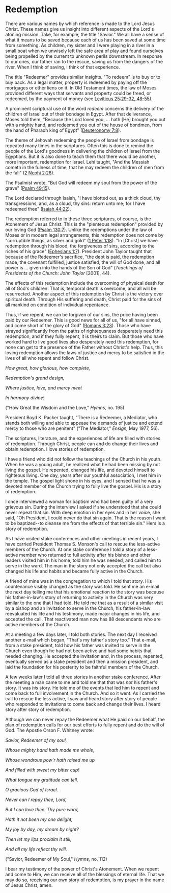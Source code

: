 # Redemption

There are various names by which reference is made to the Lord Jesus Christ.
These names give us insight into different aspects of the Lord's atoning
mission. Take, for example, the title "Savior." We all have a sense of what it
means to be saved because each of us has been saved at some time from
something. As children, my sister and I were playing in a river in a small
boat when we unwisely left the safe area of play and found ourselves being
propelled by the current to unknown perils downstream. In response to our
cries, our father ran to the rescue, saving us from the dangers of the river.
When I think of saving, I think of that experience.

The title "Redeemer" provides similar insights. "To redeem" is to buy or to
buy back. As a legal matter, property is redeemed by paying off the mortgages
or other liens on it. In Old Testament times, the law of Moses provided
different ways that servants and property could be freed, or redeemed, by the
payment of money (see [Leviticus 25:29-32,
48-55](https://www.lds.org/scriptures/ot/lev/25.29-32%2C48-55?lang=eng#28)).

A prominent scriptural use of the word _redeem_ concerns the delivery of the
children of Israel out of their bondage in Egypt. After that deliverance,
Moses told them, "Because the Lord loved you, ... hath [He] brought you out with
a mighty hand, and redeemed you out of the house of bondmen, from the hand of
Pharaoh king of Egypt" ([Deuteronomy
7:8](https://www.lds.org/scriptures/ot/deut/7.8?lang=eng#7)).

The theme of Jehovah redeeming the people of Israel from bondage is repeated
many times in the scriptures. Often this is done to remind the people of the
Lord's goodness in delivering the children of Israel from the Egyptians. But
it is also done to teach them that there would be another, more important,
redemption for Israel. Lehi taught, "And the Messiah cometh in the fulness of
time, that he may redeem the children of men from the fall" ([2 Nephi
2:26](https://www.lds.org/scriptures/bofm/2-ne/2.26?lang=eng#25)).

The Psalmist wrote, "But God will redeem my soul from the power of the grave"
([Psalm 49:15](https://www.lds.org/scriptures/ot/ps/49.15?lang=eng#14)).

The Lord declared through Isaiah, "I have blotted out, as a thick cloud, thy
transgressions, and, as a cloud, thy sins: return unto me; for I have redeemed
thee" ([Isaiah
44:22](https://www.lds.org/scriptures/ot/isa/44.22?lang=eng#21)).

The redemption referred to in these three scriptures, of course, is the
Atonement of Jesus Christ. This is the "plenteous redemption" provided by our
loving God ([Psalm
130:7](https://www.lds.org/scriptures/ot/ps/130.7?lang=eng#6)). Unlike the
redemptions under the law of Moses or in modern legal arrangements, this
redemption does not come by "corruptible things, as silver and gold" ([1 Peter
1:18](https://www.lds.org/scriptures/nt/1-pet/1.18?lang=eng#17)). "In [Christ]
we have redemption through his blood, the forgiveness of sins, according to
the riches of his grace" ([Ephesians
1:7](https://www.lds.org/scriptures/nt/eph/1.7?lang=eng#6)). President John
Taylor taught that because of the Redeemer's sacrifice, "the debt is paid, the
redemption made, the covenant fulfilled, justice satisfied, the will of God
done, and all power is ... given into the hands of the Son of God" (_Teachings
of Presidents of the Church: John Taylor_ [2001], 44).

The effects of this redemption include the overcoming of physical death for
all of God's children. That is, temporal death is overcome, and all will be
resurrected. Another aspect of this redemption by Christ is the victory over
spiritual death. Through His suffering and death, Christ paid for the sins of
all mankind on condition of individual repentance.

Thus, if we repent, we can be forgiven of our sins, the price having been paid
by our Redeemer. This is good news for all of us, "for all have sinned, and
come short of the glory of God" ([Romans
3:23](https://www.lds.org/scriptures/nt/rom/3.23?lang=eng#22)). Those who have
strayed significantly from the paths of righteousness desperately need this
redemption, and if they fully repent, it is theirs to claim. But those who
have worked hard to live good lives also desperately need this redemption, for
none can get to the presence of the Father without Christ's help. Thus, this
loving redemption allows the laws of justice and mercy to be satisfied in the
lives of all who repent and follow Christ.

_How great, how glorious, how complete,_

_Redemption's grand design,_

_Where justice, love, and mercy meet_

_In harmony divine!_

("How Great the Wisdom and the Love," _Hymns,_ no. 195)

President Boyd K. Packer taught, "There is a Redeemer, a Mediator, who stands
both willing and able to appease the demands of justice and extend mercy to
those who are penitent" ("The Mediator," _Ensign,_ May 1977, 56).

The scriptures, literature, and the experiences of life are filled with
stories of redemption. Through Christ, people can and do change their lives
and obtain redemption. I love stories of redemption.

I have a friend who did not follow the teachings of the Church in his youth.
When he was a young adult, he realized what he had been missing by not living
the gospel. He repented, changed his life, and devoted himself to righteous
living. One day, years after our youthful association, I met him in the
temple. The gospel light shone in his eyes, and I sensed that he was a devoted
member of the Church trying to fully live the gospel. His is a story of
redemption.

I once interviewed a woman for baptism who had been guilty of a very grievous
sin. During the interview I asked if she understood that she could never
repeat that sin. With deep emotion in her eyes and in her voice, she said, "Oh
President, I could never do that sin again. That is the reason I want to be
baptized--to cleanse me from the effects of that terrible sin." Hers is a
story of redemption.

As I have visited stake conferences and other meetings in recent years, I have
carried President Thomas S. Monson's call to rescue the less-active members of
the Church. At one stake conference I told a story of a less-active member who
returned to full activity after his bishop and other leaders visited him in
his home, told him he was needed, and called him to serve in the ward. The man
in the story not only accepted the call but also changed his life and habits
and became fully active in the Church.

A friend of mine was in the congregation to which I told that story. His
countenance visibly changed as the story was told. He sent me an e-mail the
next day telling me that his emotional reaction to the story was because his
father-in-law's story of returning to activity in the Church was very similar
to the one that I had told. He told me that as a result of a similar visit by
a bishop and an invitation to serve in the Church, his father-in-law
reevaluated his life and his testimony, made major changes in his life, and
accepted the call. That reactivated man now has 88 descendants who are active
members of the Church.

At a meeting a few days later, I told both stories. The next day I received
another e-mail which began, "That's my father's story too." That e-mail, from
a stake president, told how his father was invited to serve in the Church even
though he had not been active and had some habits that needed changing. He
accepted the invitation and, in the process, repented, eventually served as a
stake president and then a mission president, and laid the foundation for his
posterity to be faithful members of the Church.

A few weeks later I told all three stories in another stake conference. After
the meeting a man came to me and told me that that was _not_ his father's
story. It was _his_ story. He told me of the events that led him to repent and
come back to full involvement in the Church. And so it went. As I carried the
call to rescue the less active, I saw and heard story after story of people
who responded to invitations to come back and change their lives. I heard
story after story of redemption.

Although we can never repay the Redeemer what He paid on our behalf, the plan
of redemption calls for our best efforts to fully repent and do the will of
God. The Apostle Orson F. Whitney wrote:

_Savior, Redeemer of my soul,_

_Whose mighty hand hath made me whole,_

_Whose wondrous pow'r hath raised me up_

_And filled with sweet my bitter cup!_

_What tongue my gratitude can tell,_

_O gracious God of Israel._

_Never can I repay thee, Lord,_

_But I can love thee. Thy pure word,_

_Hath it not been my one delight,_

_My joy by day, my dream by night?_

_Then let my lips proclaim it still,_

_And all my life reflect thy will._

("Savior, Redeemer of My Soul," _Hymns,_ no. 112)

I bear my testimony of the power of Christ's Atonement. When we repent and
come to Him, we can receive all of the blessings of eternal life. That we may
do so, receiving our own story of redemption, is my prayer in the name of
Jesus Christ, amen.

